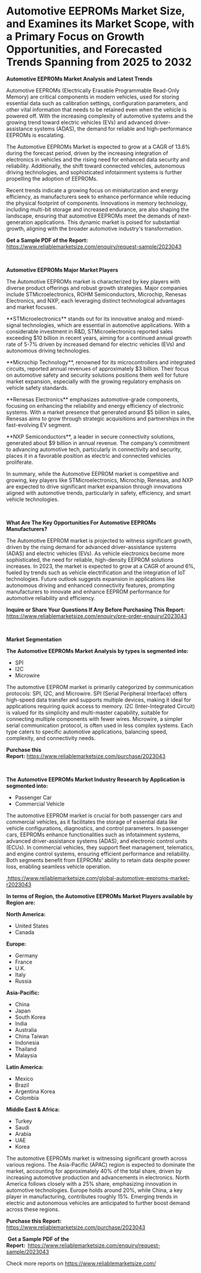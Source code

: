 <p><h1>Automotive EEPROMs Market Size, and Examines its Market Scope, with a Primary Focus on Growth Opportunities, and Forecasted Trends Spanning from 2025 to 2032</h1></p><p><strong>Automotive EEPROMs Market Analysis and Latest Trends</strong></p>
<p><p>Automotive EEPROMs (Electrically Erasable Programmable Read-Only Memory) are critical components in modern vehicles, used for storing essential data such as calibration settings, configuration parameters, and other vital information that needs to be retained even when the vehicle is powered off. With the increasing complexity of automotive systems and the growing trend toward electric vehicles (EVs) and advanced driver-assistance systems (ADAS), the demand for reliable and high-performance EEPROMs is escalating.</p><p>The Automotive EEPROMs Market is expected to grow at a CAGR of 13.6% during the forecast period, driven by the increasing integration of electronics in vehicles and the rising need for enhanced data security and reliability. Additionally, the shift toward connected vehicles, autonomous driving technologies, and sophisticated infotainment systems is further propelling the adoption of EEPROMs. </p><p>Recent trends indicate a growing focus on miniaturization and energy efficiency, as manufacturers seek to enhance performance while reducing the physical footprint of components. Innovations in memory technology, including multi-bit storage and increased endurance, are also shaping the landscape, ensuring that automotive EEPROMs meet the demands of next-generation applications. This dynamic market is poised for substantial growth, aligning with the broader automotive industry's transformation.</p></p>
<p><strong>Get a Sample PDF of the Report:&nbsp;</strong> <a href="https://www.reliablemarketsize.com/enquiry/request-sample/2023043?utm_campaign=3555&utm_medium=2&utm_source=Github&utm_content=ia&utm_term=29032025&utm_id=automotive-eeproms">https://www.reliablemarketsize.com/enquiry/request-sample/2023043</a></p>
<p>&nbsp;</p>
<p><strong>Automotive EEPROMs Major Market Players</strong></p>
<p><p>The Automotive EEPROMs market is characterized by key players with diverse product offerings and robust growth strategies. Major companies include STMicroelectronics, ROHM Semiconductors, Microchip, Renesas Electronics, and NXP, each leveraging distinct technological advantages and market focuses.</p><p>**STMicroelectronics** stands out for its innovative analog and mixed-signal technologies, which are essential in automotive applications. With a considerable investment in R&D, STMicroelectronics reported sales exceeding $10 billion in recent years, aiming for a continued annual growth rate of 5-7% driven by increased demand for electric vehicles (EVs) and autonomous driving technologies.</p><p>**Microchip Technology**, renowned for its microcontrollers and integrated circuits, reported annual revenues of approximately $3 billion. Their focus on automotive safety and security solutions positions them well for future market expansion, especially with the growing regulatory emphasis on vehicle safety standards.</p><p>**Renesas Electronics** emphasizes automotive-grade components, focusing on enhancing the reliability and energy efficiency of electronic systems. With a market presence that generated around $5 billion in sales, Renesas aims to grow through strategic acquisitions and partnerships in the fast-evolving EV segment.</p><p>**NXP Semiconductors**, a leader in secure connectivity solutions, generated about $9 billion in annual revenue. The company’s commitment to advancing automotive tech, particularly in connectivity and security, places it in a favorable position as electric and connected vehicles proliferate.</p><p>In summary, while the Automotive EEPROM market is competitive and growing, key players like STMicroelectronics, Microchip, Renesas, and NXP are expected to drive significant market expansion through innovations aligned with automotive trends, particularly in safety, efficiency, and smart vehicle technologies.</p></p>
<p>&nbsp;</p>
<p><strong>What Are The Key Opportunities For Automotive EEPROMs Manufacturers?</strong></p>
<p><p>The Automotive EEPROM market is projected to witness significant growth, driven by the rising demand for advanced driver-assistance systems (ADAS) and electric vehicles (EVs). As vehicle electronics become more sophisticated, the need for reliable, high-density EEPROM solutions increases. In 2023, the market is expected to grow at a CAGR of around 6%, fueled by trends such as vehicle electrification and the integration of IoT technologies. Future outlook suggests expansion in applications like autonomous driving and enhanced connectivity features, prompting manufacturers to innovate and enhance EEPROM performance for automotive reliability and efficiency.</p></p>
<p><strong>Inquire or Share Your Questions If Any Before Purchasing This Report:</strong> <a href="https://www.reliablemarketsize.com/enquiry/pre-order-enquiry/2023043?utm_campaign=3555&utm_medium=2&utm_source=Github&utm_content=ia&utm_term=29032025&utm_id=automotive-eeproms">https://www.reliablemarketsize.com/enquiry/pre-order-enquiry/2023043</a></p>
<p>&nbsp;</p>
<p><strong>Market Segmentation</strong></p>
<p><strong>The Automotive EEPROMs Market Analysis by types is segmented into:</strong></p>
<p><ul><li>SPI</li><li>I2C</li><li>Microwire</li></ul></p>
<p><p>The automotive EEPROM market is primarily categorized by communication protocols: SPI, I2C, and Microwire. SPI (Serial Peripheral Interface) offers high-speed data transfer and supports multiple devices, making it ideal for applications requiring quick access to memory. I2C (Inter-Integrated Circuit) is valued for its simplicity and multi-master capability, suitable for connecting multiple components with fewer wires. Microwire, a simpler serial communication protocol, is often used in less complex systems. Each type caters to specific automotive applications, balancing speed, complexity, and connectivity needs.</p></p>
<p><strong>Purchase this Report:&nbsp;</strong><a href="https://www.reliablemarketsize.com/purchase/2023043?utm_campaign=3555&utm_medium=2&utm_source=Github&utm_content=ia&utm_term=29032025&utm_id=automotive-eeproms">https://www.reliablemarketsize.com/purchase/2023043</a></p>
<p>&nbsp;</p>
<p><strong>The Automotive EEPROMs Market Industry Research by Application is segmented into:</strong></p>
<p><ul><li>Passenger Car</li><li>Commercial Vehicle</li></ul></p>
<p><p>The automotive EEPROM market is crucial for both passenger cars and commercial vehicles, as it facilitates the storage of essential data like vehicle configurations, diagnostics, and control parameters. In passenger cars, EEPROMs enhance functionalities such as infotainment systems, advanced driver-assistance systems (ADAS), and electronic control units (ECUs). In commercial vehicles, they support fleet management, telematics, and engine control systems, ensuring efficient performance and reliability. Both segments benefit from EEPROMs' ability to retain data despite power loss, enabling seamless vehicle operation.</p></p>
<p><a href="https://www.reliablemarketsize.com/global-automotive-eeproms-market-r2023043?utm_campaign=3555&utm_medium=2&utm_source=Github&utm_content=ia&utm_term=29032025&utm_id=automotive-eeproms">&nbsp;https://www.reliablemarketsize.com/global-automotive-eeproms-market-r2023043</a></p>
<p><strong>In terms of Region, the Automotive EEPROMs Market Players available by Region are:</strong></p>
<p>
    <p> <strong> North America: </strong>
        <ul>
            <li>United States</li>
            <li>Canada</li>
        </ul>
        </p> 
    <p> <strong> Europe: </strong>
        <ul>
            <li>Germany</li>
            <li>France</li>
            <li>U.K.</li>
            <li>Italy</li>
            <li>Russia</li>
        </ul>
        </p> 
    <p> <strong> Asia-Pacific: </strong>
        <ul>
            <li>China</li>
            <li>Japan</li>
            <li>South Korea</li>
            <li>India</li>
            <li>Australia</li>
            <li>China Taiwan</li>
            <li>Indonesia</li>
            <li>Thailand</li>
            <li>Malaysia</li>
        </ul>
        </p> 
    <p> <strong> Latin America: </strong>
        <ul>
            <li>Mexico</li>
            <li>Brazil</li>
            <li>Argentina Korea</li>
            <li>Colombia</li>
        </ul>
        </p> 
    <p> <strong> Middle East & Africa: </strong>
        <ul>
            <li>Turkey</li>
            <li>Saudi</li>
            <li>Arabia</li>
            <li>UAE</li>
            <li>Korea</li>
        </ul>
    </p>
    </p>
<p><p>The automotive EEPROMs market is witnessing significant growth across various regions. The Asia-Pacific (APAC) region is expected to dominate the market, accounting for approximately 40% of the total share, driven by increasing automotive production and advancements in electronics. North America follows closely with a 25% share, emphasizing innovation in automotive technologies. Europe holds around 20%, while China, a key player in manufacturing, contributes roughly 15%. Emerging trends in electric and autonomous vehicles are anticipated to further boost demand across these regions.</p></p>
<p><strong>Purchase this Report: </strong><a href="https://www.reliablemarketsize.com/purchase/2023043?utm_campaign=3555&utm_medium=2&utm_source=Github&utm_content=ia&utm_term=29032025&utm_id=automotive-eeproms">https://www.reliablemarketsize.com/purchase/2023043</a></p>
<p>&nbsp;<strong>Get a Sample PDF of the Report:&nbsp;&nbsp;</strong><a href="https://www.reliablemarketsize.com/enquiry/request-sample/2023043?utm_campaign=3555&utm_medium=2&utm_source=Github&utm_content=ia&utm_term=29032025&utm_id=automotive-eeproms">https://www.reliablemarketsize.com/enquiry/request-sample/2023043</a></p>
<p><strong></strong></p>
<p>Check more reports on <a href="https://www.reliablemarketsize.com/?utm_campaign=3555&utm_medium=2&utm_source=Github&utm_content=ia&utm_term=29032025&utm_id=automotive-eeproms">https://www.reliablemarketsize.com/</a></p>